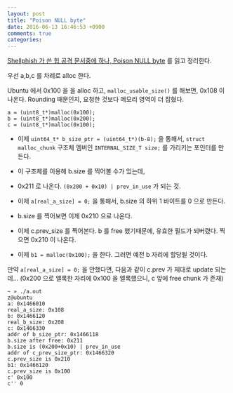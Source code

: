 ```yaml
---
layout: post
title: "Poison NULL byte"
date: 2016-06-13 16:46:53 +0900
comments: true
categories: 
---
```


[Shellphish 가 쓴 힙 공격 문서중에 하나, Poison NULL byte](https://github.com/shellphish/how2heap/blob/master/poison_null_byte.c) 를 읽고 정리한다.

우선 a,b,c 를 차례로 alloc 한다.

Ubuntu 에서 0x100 을 을 alloc 하고, `malloc_usable_size()` 를 해보면, 0x108 이 나온다. Rounding 때문인지, 요청한 것보다 메모리 영역이 더 잡혔다.

```
a = (uint8_t*)malloc(0x100);
b = (uint8_t*)malloc(0x200);
c = (uint8_t*)malloc(0x100);
```

* 이제 `uint64_t* b_size_ptr = (uint64_t*)(b-8);` 을 통해서, `struct malloc_chunk` 구조체 멤버인 `INTERNAL_SIZE_T size;` 를 가리키는 포인터를 만든다.

* 이 구조체를 이용해 b.size 를 찍어볼 수가 있는데,

* 0x211 로 나온다. `(0x200 + 0x10) | prev_in_use` 가 되는 것. 

* 이제 `a[real_a_size] = 0;`  을 통해서, b.size 의 하위 1 바이트를 0 으로 만든다.

* b.size 를 찍어보면 이제 0x210 으로 나온다.

* 이제 c.prev_size 를 찍어본다. b 를 free 했기때문에, 유효한 필드가 되버렸다. 찍으면 0x210 이 나온다.

* 이제 `b1 = malloc(0x100);` 을 한다. 그러면 예전 b 자리에 할당될 것이다.

만약 `a[real_a_size] = 0;` 을 안했다면, 다음과 같이 c.prev 가 제대로 update 되는데... (0x200 으로 앨록한 자리에 0x100 을 앨록했으니, c 앞에 free chunk 가 존재)

```
~ » ./a.out                                                              z@ubuntu
a: 0x1466010
real_a_size: 0x108
b: 0x1466120
real_b_size: 0x208
c: 0x1466330
addr of b_size_ptr: 0x1466118
b.size after free: 0x211
b.size is (0x200+0x10) | prev_in_use
addr of c_prev_size_ptr: 0x1466320
c.prev_size is 0x210
b1: 0x1466120
c.prev_size is 0x100
c' 0x100
c'' 0
```
